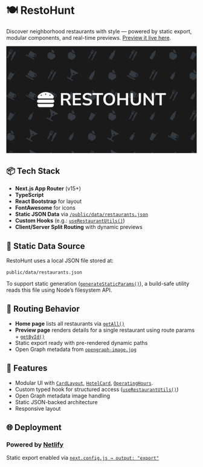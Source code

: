 # 🍽️ RestoHunt

Discover neighborhood restaurants with style — powered by static export, modular components, and real-time previews.
[Preview it live here](https://restohunt.netlify.app).

![RestoHunt Cover](./src/app/opengraph-image.jpg)

## 📦 Tech Stack

- **Next.js App Router** (v15+)
- **TypeScript**
- **React Bootstrap** for layout
- **FontAwesome** for icons
- **Static JSON Data** via [`/public/data/restaurants.json`](./public/data/restaurants.json)
- **Custom Hooks** (e.g.: [`useRestaurantUtils()`](./src/hooks/data/index.ts#L6))
- **Client/Server Split Routing** with dynamic previews

## 📁 Static Data Source

RestoHunt uses a local JSON file stored at:

```
public/data/restaurants.json
```

To support static generation ([`generateStaticParams()`](./src/app/Preview/[id]/page.tsx#L4)), a build-safe utility reads this file using Node’s filesystem API.

## 🧭 Routing Behavior

- **Home page** lists all restaurants via [`getAll()`](./src/hooks/data/index.ts#L19)
- **Preview page** renders details for a single restaurant using route params + [`getById()`](./src/hooks/data/index.ts#L20)
- Static export ready with pre-rendered dynamic paths
- Open Graph metadata from [`opengraph-image.jpg`](./src/app/opengraph-image.jpg)

## 🎯 Features

- Modular UI with [`CardLayout`](./src/components/CardLayout/index.tsx), [`HotelCard`](./src/components/HotelCard/), [`OperatingHours`](./src/components/OperatingHours/index.tsx).
- Custom typed hook for structured access ([`useRestaurantUtils()`](./src/hooks/data/index.ts#L6))
- Open Graph metadata image handling
- Static JSON-backed architecture
- Responsive layout

## 🌐 Deployment

### Powered by [Netlify](https://www.netlify.com)

Static export enabled via [`next.config.js → output: "export"`](./next.config.ts#L5)
